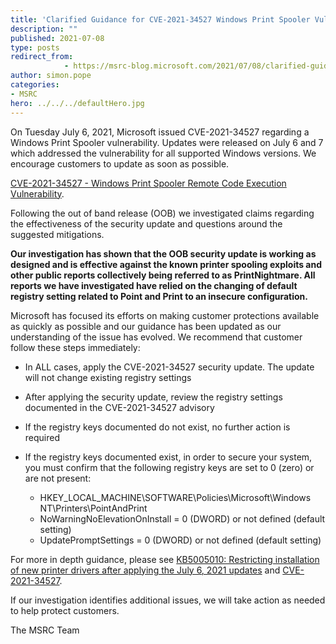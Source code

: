 ```yaml
---
title: 'Clarified Guidance for CVE-2021-34527 Windows Print Spooler Vulnerability'
description: ""
published: 2021-07-08
type: posts
redirect_from:
            - https://msrc-blog.microsoft.com/2021/07/08/clarified-guidance-for-cve-2021-34527-windows-print-spooler-vulnerability/
author: simon.pope
categories:
- MSRC
hero: ../../../defaultHero.jpg
---
```

<!-- wp:paragraph -->

On Tuesday July 6, 2021, Microsoft issued CVE-2021-34527 regarding a Windows Print Spooler vulnerability. Updates were released on July 6 and 7 which addressed the vulnerability for all supported Windows versions. We encourage customers to update as soon as possible.

<!-- /wp:paragraph -->

<!-- wp:paragraph -->

[CVE-2021-34527 - Windows Print Spooler Remote Code Execution Vulnerability](https://msrc.microsoft.com/update-guide/vulnerability/CVE-2021-34527).

<!-- /wp:paragraph -->

<!-- wp:paragraph -->

Following the out of band release (OOB) we investigated claims regarding the effectiveness of the security update and questions around the suggested mitigations.

<!-- /wp:paragraph -->

<!-- wp:paragraph -->

**Our investigation has shown that the OOB security update is working as designed and is effective against the known printer spooling exploits and other public reports collectively being referred to as PrintNightmare. All reports we have investigated have relied on the changing of default registry setting related to Point and Print **to an insecure configuration**.**

<!-- /wp:paragraph -->

<!-- wp:paragraph -->

Microsoft has focused its efforts on making customer protections available as quickly as possible and our guidance has been updated as our understanding of the issue has evolved. We recommend that customer follow these steps immediately:

<!-- /wp:paragraph -->

<!-- wp:list -->

- In ALL cases, apply the CVE-2021-34527 security update. The update will not change existing registry settings

- After applying the security update, review the registry settings documented in the CVE-2021-34527 advisory

- If the registry keys documented do not exist, no further action is required

- If the registry keys documented exist, in order to secure your system, you must confirm that the following registry keys are set to 0 (zero) or are not present:

  - HKEY_LOCAL_MACHINE\\SOFTWARE\\Policies\\Microsoft\\Windows NT\\Printers\\PointAndPrint
  - NoWarningNoElevationOnInstall = 0 (DWORD) or not defined (default setting)
  - UpdatePromptSettings = 0 (DWORD) or not defined (default setting)

<!-- /wp:list -->

<!-- wp:paragraph -->

For more in depth guidance, please see [KB5005010: Restricting installation of new printer drivers after applying the July 6, 2021 updates](https://support.microsoft.com/en-us/topic/kb5005010-restricting-installation-of-new-printer-drivers-after-applying-the-july-6-2021-updates-31b91c02-05bc-4ada-a7ea-183b129578a7) and [CVE-2021-34527](https://msrc.microsoft.com/update-guide/vulnerability/CVE-2021-34527).

<!-- /wp:paragraph -->

<!-- wp:paragraph -->

If our investigation identifies additional issues, we will take action as needed to help protect customers.

<!-- /wp:paragraph -->

<!-- wp:paragraph -->

The MSRC Team

<!-- /wp:paragraph -->

